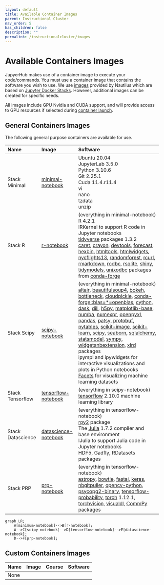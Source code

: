 ```yaml
---
layout: default
title: Available Container Images
parent: Instructional Cluster
nav_order: 5
has_children: false
description: ""
permalink: /instructionalcluster/images
---
```


# Available Containers Images

JupyerHub makes use of a container image to execute your code/commands. You must use a container image that contains the software you wish to use. We use [images](https://ucsd-prp.gitlab.io/userdocs/running/sci-img/) provided by Nautilus which are based on [Jupyter Docker Stacks](https://jupyter-docker-stacks.readthedocs.io/en/latest/using/selecting.html#core-stacks). However, additional images can be created for specific needs.

All images include GPU Nvidia and CUDA support, and will provide access to GPU resources if selected during [container launch](/instructionalcluster/students/launchcontainer).

## General Containers Images

The following general purpose containers are available for use.

| Name                  | Image               | Software             |
|:----------------------|:--------------------|:---------------------|
| Stack Minimal         | [minimal-notebook](https://gitlab.nrp-nautilus.io/prp/jupyter-stack/-/tree/prp/minimal-notebook) | Ubuntu 20.04<br/>JupyterLab 3.5.0<br/>Python 3.10.6<br/>Git 2.25.1<br/>Cuda 11.4.r11.4<br/>vi<br/>nano<br/>tzdata<br/>unzip |
| Stack R               | [r-notebook](https://gitlab.nrp-nautilus.io/prp/jupyter-stack/-/tree/prp/r-notebook) | (everything in minimal-notebook)<br/>R 4.2.1<br/>IRKernel to support R code in Jupyter notebooks<br/>[tidyverse](https://www.tidyverse.org/) packages 1.3.2<br/>[caret](https://topepo.github.io/caret/index.html), [crayon](https://cran.r-project.org/web/packages/crayon/index.html), [devtools](https://cran.r-project.org/web/packages/devtools/index.html), [forecast](https://cran.r-project.org/web/packages/forecast/index.html), [hexbin](https://cran.r-project.org/web/packages/hexbin/index.html), [htmltools](https://cran.r-project.org/web/packages/htmltools/index.html), [htmlwidgets](https://www.htmlwidgets.org/), [nycflights13](https://cran.r-project.org/web/packages/nycflights13/index.html), [randomforest](https://cran.r-project.org/web/packages/randomForest/index.html), [rcurl](https://cran.r-project.org/web/packages/RCurl/index.html), [rmarkdown](https://rmarkdown.rstudio.com/), [rodbc](https://cran.r-project.org/web/packages/RODBC/index.html), [rsqlite](https://cran.r-project.org/web/packages/RSQLite/index.html), [shiny](https://shiny.rstudio.com/), [tidymodels](https://www.tidymodels.org/), [unixodbc](http://www.unixodbc.org/) packages from [conda-forge](https://conda-forge.org/feedstock-outputs/index.html) |
| Stack Scipy           | [scipy-notebook](https://gitlab.nrp-nautilus.io/prp/jupyter-stack/-/tree/prp/scipy-notebook) | (everything in minimal-notebook)<br/>[altair](https://altair-viz.github.io/), [beautifulsoup4](https://www.crummy.com/software/BeautifulSoup/), [bokeh](https://docs.bokeh.org/en/latest/), [bottleneck](https://bottleneck.readthedocs.io/en/latest/), [cloudpickle](https://github.com/cloudpipe/cloudpickle), [conda-forge::blas=*=openblas](https://www.openblas.net/), [cython](https://cython.org/), [dask](https://www.dask.org/), [dill](https://pypi.org/project/dill/), [h5py](https://www.h5py.org/), [matplotlib-base](https://matplotlib.org/), [numba](https://numba.pydata.org/), [numexpr](https://github.com/pydata/numexpr), [openpyxl](https://openpyxl.readthedocs.io/en/stable/), [pandas](https://pandas.pydata.org/), [patsy](https://patsy.readthedocs.io/en/latest/), [protobuf](https://developers.google.com/protocol-buffers/docs/pythontutorial), [pytables](https://www.pytables.org/), [scikit-image](https://scikit-image.org/), [scikit-learn](https://scikit-learn.org/stable/), [scipy](https://scipy.org/), [seaborn](https://seaborn.pydata.org/), [sqlalchemy](https://www.sqlalchemy.org/), [statsmodel](https://www.statsmodels.org/stable/index.html), [sympy](https://www.sympy.org/en/index.html), [widgetsnbextension](https://ipywidgets.readthedocs.io/en/latest/user_install.html#installing-in-classic-jupyter-notebook), [xlrd](https://www.python-excel.org/) packages<br/>ipympl and ipywidgets for interactive visualizations and plots in Python notebooks<br/>[Facets](https://github.com/PAIR-code/facets) for visualizing machine learning datasets |
| Stack Tensorflow      | [tensorflow-notebook](https://gitlab.nrp-nautilus.io/prp/jupyter-stack/-/tree/prp/tensorflow-notebook) | (everything in scipy-notebook)<br/>[tensorflow](https://www.tensorflow.org/) 2.10.0 machine learning library |
| Stack Datascience     | [datascience-notebook](https://gitlab.nrp-nautilus.io/prp/jupyter-stack/-/tree/prp/datascience-notebook) | (everything in tensorflow-notebook)<br/>[rpy2](https://rpy2.github.io/doc/latest/html/index.html) package<br/>The [Julia](https://julialang.org/) 1.7.2 compiler and base environment<br/>IJulia to support Julia code in Jupyter notebooks<br/>[HDF5](https://github.com/JuliaIO/HDF5.jl), [Gadfly](https://gadflyjl.org/stable/), [RDatasets](https://github.com/JuliaStats/RDatasets.jl) packages |
| Stack PRP             | [prp-notebook](https://gitlab.nrp-nautilus.io/prp/jupyter-stack/-/tree/prp/prp-notebook) | (everything in tensorflow-notebook)<br/>[astropy](https://pypi.org/project/astropy/), [bowtie](https://pypi.org/project/bowtie/), [fastai](https://pypi.org/project/fastai/), [keras](https://pypi.org/project/keras/), [nbgitpuller](https://pypi.org/project/nbgitpuller/), [opencv-python](https://pypi.org/project/opencv-python/), [psycopg2-binary](https://pypi.org/project/psycopg2-binary/), [tensorflow-probability](https://pypi.org/project/tensorflow-probability/), [torch](https://pypi.org/project/torch/) 1.12.1, [torchvision](https://pypi.org/project/torchvision/), [visualdl](https://pypi.org/project/visualdl/), [CommPy](https://github.com/veeresht/CommPy) packages |

```mermaid
graph LR;
    A[minimum-notebook]-->B[r-notebook];
    A-->C[scipy-notebook]-->D[tensorflow-notebook]-->E[datascience-notebook];
    D-->F[prp-notebook];
```

## Custom Containers Images

| Name                  | Image               | Course         | Software             |
|:----------------------|:--------------------|:---------------|:---------------------|
| None                  |                     |                |                      |
